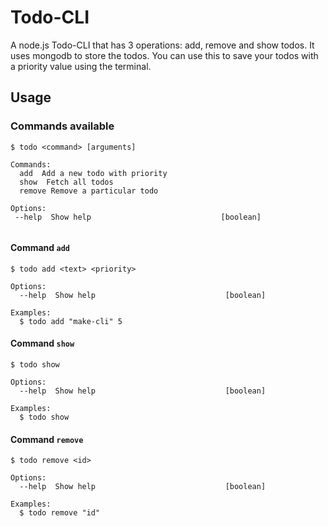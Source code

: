 # Todo-CLI

A node.js Todo-CLI that has 3 operations: add, remove and show todos. It uses mongodb to store the todos. You can use this to save your todos with a priority value using the terminal.

## Usage

### Commands available
```
$ todo <command> [arguments]

Commands:
  add  Add a new todo with priority
  show  Fetch all todos
  remove Remove a particular todo

Options:
 --help  Show help                             [boolean]
  
```

#### Command `add`
```
$ todo add <text> <priority>

Options:
  --help  Show help                             [boolean]

Examples:
  $ todo add "make-cli" 5

```

#### Command `show`
```
$ todo show

Options:
  --help  Show help                             [boolean]

Examples:
  $ todo show

```

#### Command `remove`
```
$ todo remove <id>

Options:
  --help  Show help                             [boolean]

Examples:
  $ todo remove "id"

```